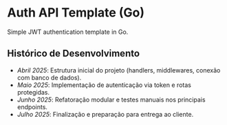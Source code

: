 # Auth API Template (Go)

Simple JWT authentication template in Go.

## Histórico de Desenvolvimento

- *Abril 2025*: Estrutura inicial do projeto (handlers, middlewares, conexão com banco de dados).
- *Maio 2025*: Implementação de autenticação via token e rotas protegidas.
- *Junho 2025*: Refatoração modular e testes manuais nos principais endpoints.
- *Julho 2025*: Finalização e preparação para entrega ao cliente.

